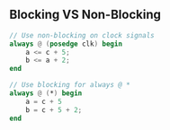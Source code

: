 ## Blocking VS Non-Blocking
```verilog
// Use non-blocking on clock signals
always @ (posedge clk) begin
	a <= c + 5;
	b <= a + 2;
end

// Use blocking for always @ *
always @ (*) begin
	a = c + 5
	b = c + 5 + 2;
end
```